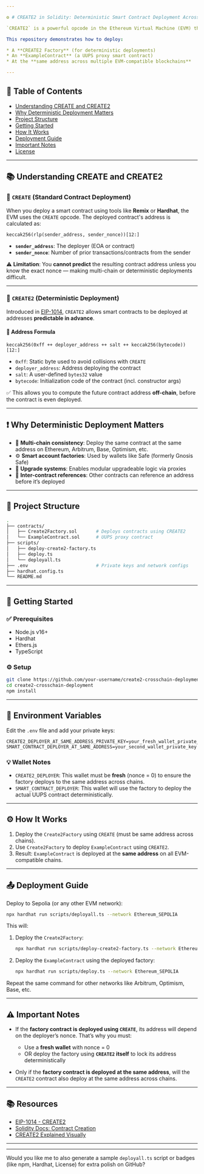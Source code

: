 ```yaml
---

⚙ # CREATE2 in Solidity: Deterministic Smart Contract Deployment Across All EVM-Compatible Blockchains

`CREATE2` is a powerful opcode in the Ethereum Virtual Machine (EVM) that enables smart contracts to be deployed at **predictable, deterministic addresses** — a critical feature for cross-chain deployments, counterfactual wallets, and modular smart contract systems.

This repository demonstrates how to deploy:

* A **CREATE2 Factory** (for deterministic deployments)
* An **ExampleContract** (a UUPS proxy smart contract)
* At the **same address across multiple EVM-compatible blockchains**

---
```


## 📌 Table of Contents

* [Understanding CREATE and CREATE2](#understanding-create-and-create2)
* [Why Deterministic Deployment Matters](#why-deterministic-deployment-matters)
* [Project Structure](#project-structure)
* [Getting Started](#getting-started)
* [How It Works](#how-it-works)
* [Deployment Guide](#deployment-guide)
* [Important Notes](#important-notes)
* [License](#license)

---

## 📚 Understanding CREATE and CREATE2

### 🔨 `CREATE` (Standard Contract Deployment)

When you deploy a smart contract using tools like **Remix** or **Hardhat**, the EVM uses the `CREATE` opcode. The deployed contract's address is calculated as:

```solidity
keccak256(rlp(sender_address, sender_nonce))[12:]
```

* **`sender_address`**: The deployer (EOA or contract)
* **`sender_nonce`**: Number of prior transactions/contracts from the sender

⚠️ **Limitation**: You **cannot predict** the resulting contract address unless you know the exact nonce — making multi-chain or deterministic deployments difficult.

---

### 🚀 `CREATE2` (Deterministic Deployment)

Introduced in [EIP-1014](https://eips.ethereum.org/EIPS/eip-1014), `CREATE2` allows smart contracts to be deployed at addresses **predictable in advance**.

#### 📐 Address Formula

```solidity
keccak256(0xff ++ deployer_address ++ salt ++ keccak256(bytecode))[12:]
```

* `0xff`: Static byte used to avoid collisions with `CREATE`
* `deployer_address`: Address deploying the contract
* `salt`: A user-defined `bytes32` value
* `bytecode`: Initialization code of the contract (incl. constructor args)

✅ This allows you to compute the future contract address **off-chain**, before the contract is even deployed.

---

## ❗ Why Deterministic Deployment Matters

* 🚀 **Multi-chain consistency**: Deploy the same contract at the same address on Ethereum, Arbitrum, Base, Optimism, etc.
* ⚙️ **Smart account factories**: Used by wallets like Safe (formerly Gnosis Safe)
* 🔁 **Upgrade systems**: Enables modular upgradeable logic via proxies
* 🤝 **Inter-contract references**: Other contracts can reference an address before it’s deployed

---

## 📁 Project Structure

```bash
.
├── contracts/
│   ├── Create2Factory.sol       # Deploys contracts using CREATE2
│   └── ExampleContract.sol      # UUPS proxy contract
├── scripts/
│   ├── deploy-create2-factory.ts
│   ├── deploy.ts
│   └── deployall.ts
├── .env                         # Private keys and network configs
├── hardhat.config.ts
└── README.md
```

---

## 🚀 Getting Started

### ✅ Prerequisites

* Node.js v16+
* Hardhat
* Ethers.js
* TypeScript

### ⚙️ Setup

```bash
git clone https://github.com/your-username/create2-crosschain-deployment.git
cd create2-crosschain-deployment
npm install
```

---

## 🔐 Environment Variables

Edit the `.env` file and add your private keys:

```env
CREATE2_DEPLOYER_AT_SAME_ADDRESS_PRIVATE_KEY=your_fresh_wallet_private_key
SMART_CONTRACT_DEPLOYER_AT_SAME_ADDRESS=your_second_wallet_private_key
```

### 💡 Wallet Notes

* `CREATE2_DEPLOYER`: This wallet must be **fresh** (nonce = 0) to ensure the factory deploys to the same address across chains.
* `SMART_CONTRACT_DEPLOYER`: This wallet will use the factory to deploy the actual UUPS contract deterministically.

---

## ⚙️ How It Works

1. Deploy the `Create2Factory` using `CREATE` (must be same address across chains).
2. Use `Create2Factory` to deploy `ExampleContract` using `CREATE2`.
3. Result: `ExampleContract` is deployed at the **same address** on all EVM-compatible chains.

---

## 📤 Deployment Guide

Deploy to Sepolia (or any other EVM network):

```bash
npx hardhat run scripts/deployall.ts --network Ethereum_SEPOLIA
```

This will:

1. Deploy the `Create2Factory`:

   ```bash
   npx hardhat run scripts/deploy-create2-factory.ts --network Ethereum_SEPOLIA
   ```
2. Deploy the `ExampleContract` using the deployed factory:

   ```bash
   npx hardhat run scripts/deploy.ts --network Ethereum_SEPOLIA
   ```

Repeat the same command for other networks like Arbitrum, Optimism, Base, etc.

---

## ⚠️ Important Notes

* If the **factory contract is deployed using `CREATE`**, its address will depend on the deployer’s nonce. That’s why you must:

  * Use a **fresh wallet** with nonce = 0
  * OR deploy the factory using **`CREATE2` itself** to lock its address deterministically
* Only if the **factory contract is deployed at the same address**, will the `CREATE2` contract also deploy at the same address across chains.

---

## 📚 Resources

* [EIP-1014 - CREATE2](https://eips.ethereum.org/EIPS/eip-1014)
* [Solidity Docs: Contract Creation](https://docs.soliditylang.org/)
* [CREATE2 Explained Visually](https://mirror.xyz/kendricktan.eth/GwPmsB3y9QJDaD9KqKCNQ0Xc8GJ3OdCUfTkN-6CGnfk)

---

---

Would you like me to also generate a sample `deployall.ts` script or badges (like npm, Hardhat, License) for extra polish on GitHub?
